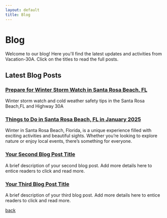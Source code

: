 ```yaml
---
layout: default
title: Blog
---
```


# Blog

Welcome to our blog! Here you'll find the latest updates and activities from Vacation-30A. Click on the titles to read the full posts.

## Latest Blog Posts

### [Prepare for Winter Storm Watch in Santa Rosa Beach, FL](./post4.md)
Winter storm watch and cold weather safety tips in the Santa Rosa Beach,FL and Highway 30A

### [Things to Do in Santa Rosa Beach, FL in January 2025](./post1.md)
Winter in Santa Rosa Beach, Florida, is a unique experience filled with exciting activities and beautiful sights. Whether you’re looking to explore nature or enjoy local events, there’s something for everyone.

### [Your Second Blog Post Title](./post2.md)
A brief description of your second blog post. Add more details here to entice readers to click and read more.

### [Your Third Blog Post Title](./post3.md)
A brief description of your third blog post. Add more details here to entice readers to click and read more.

[back](./)

